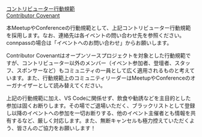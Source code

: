 [コントリビューター行動規範](https://www.contributor-covenant.org/ja/version/2/0/code_of_conduct/)  
[Contributor Covenant](https://www.contributor-covenant.org/version/2/0/code_of_conduct/)  

本MeetupやConferenceの行動規範として、上記コントリビューター行動規範を採用します。なお、連絡先は各イベントの問い合わせ先を参照ください。connpassの場合は「イベントへのお問い合わせ」からお願いします。

Contributor Covenantはオープンソースプロジェクトを対象とした行動規範ですが、コントリビューター以外のメンバー（イベント参加者、登壇者、スタッフ、スポンサーなど）もコミュニティの一員として広く適用されるものと考えています。また、行動規範上のコミュニティリーダーはMeetupやConferenceのオーガナイザーとして読み替えてください。

上記の行動規範に加え、VS Codeに関係せず、飲食や勧誘などを主目的とした参加は固くお断りします。その場でご退場いただく、ブラックリストとして登録し以降のイベントへの参加を一切お断りする、他のイベント主催者とも情報を共有するなど、厳しく対応します。また、無断キャンセルも極力控えていただくよう、皆さんのご協力をお願いします！